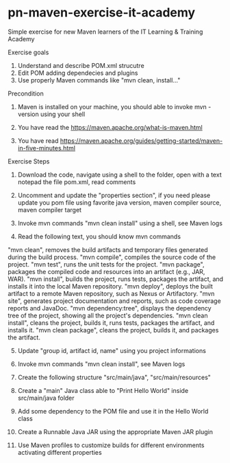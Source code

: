 # pn-maven-exercise-it-academy
Simple exercise for new Maven learners of the IT Learning & Training Academy

Exercise goals 

1. Understand and describe POM.xml strucutre
2. Edit POM adding dependecies and plugins 
3. Use properly Maven commands like "mvn clean, install..."

Precondition

1. Maven is installed on your machine, you should able to invoke mvn -version using your shell

2. You have read the https://maven.apache.org/what-is-maven.html

3. You have read https://maven.apache.org/guides/getting-started/maven-in-five-minutes.html

Exercise Steps

1. Download the code, navigate using a shell to the folder, open with a text notepad the file pom.xml, read comments 

2. Uncomment and update the "properties section", if you need please update you pom file using favorite java version, maven compiler source, maven compiler target

3. Invoke mvn commands "mvn clean install" using a shell, see Maven logs
 
4. Read the following text, you should know mvn commands

"mvn clean", removes the build artifacts and temporary files generated during the build process.
"mvn compile", compiles the source code of the project.
"mvn test", runs the unit tests for the project.
"mvn package", packages the compiled code and resources into an artifact (e.g., JAR, WAR).
"mvn install", builds the project, runs tests, packages the artifact, and installs it into the local Maven repository.
"mvn deploy", deploys the built artifact to a remote Maven repository, such as Nexus or Artifactory.
"mvn site", generates project documentation and reports, such as code coverage reports and JavaDoc.
"mvn dependency:tree", displays the dependency tree of the project, showing all the project's dependencies.
"mvn clean install", cleans the project, builds it, runs tests, packages the artifact, and installs it.
"mvn clean package", cleans the project, builds it, and packages the artifact.

5. Update "group id, artifact id, name" using you project informations 

6. Invoke mvn commands "mvn clean install", see Maven logs

7. Create the following structure "src/main/java", "src/main/resources"

8. Create a "main" Java class able to "Print Hello World" inside src/main/java folder

9. Add some dependency to the POM file and use it in the Hello World class

10. Create a Runnable Java JAR using the appropriate Maven JAR plugin

11. Use Maven profiles to customize builds for different environments activating different properties

